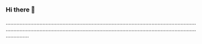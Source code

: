 ### Hi there 👋

.......................................................................................................................................................................................................................................................................